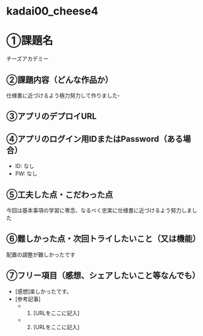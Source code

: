# kadai00_cheese4
# ①課題名
チーズアカデミー

## ②課題内容（どんな作品か）
仕様書に近づけるよう極力努力して作りました-
## ③アプリのデプロイURL


## ④アプリのログイン用IDまたはPassword（ある場合）
- ID: なし
- PW: なし

## ⑤工夫した点・こだわった点
今回は基本事項の学習に専念、なるべく忠実に仕様書に近づけるよう努力しました
## ⑥難しかった点・次回トライしたいこと（又は機能）
配置の調整が難しかったです
## ⑦フリー項目（感想、シェアしたいこと等なんでも）
- [感想]楽しかったです。
- [参考記事]
  - 1. [URLをここに記入]
  - 2. [URLをここに記入]
